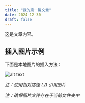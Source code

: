 ```yaml
---
title: "我的第一篇文章"
date: 2024-12-30
draft: false
---
```


这是文章内容。

## 插入图片示例

下面是本地图片的插入方法：

![alt text](03-Notes/littlewwwhite/content/posts/my-first-post/image.png)

*注：使用相对路径 (./) 引用图片*

*注：确保图片文件存在于当前文件夹中*

